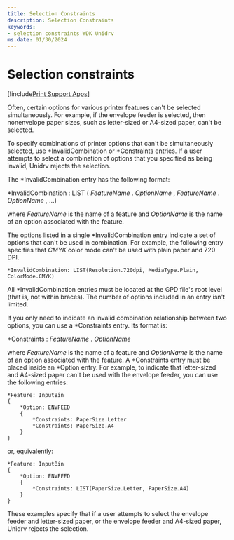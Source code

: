 ```yaml
---
title: Selection Constraints
description: Selection Constraints
keywords:
- selection constraints WDK Unidrv
ms.date: 01/30/2024
---
```


# Selection constraints

[!include[Print Support Apps](../includes/print-support-apps.md)]

Often, certain options for various printer features can't be selected simultaneously. For example, if the envelope feeder is selected, then nonenvelope paper sizes, such as letter-sized or A4-sized paper, can't be selected.

To specify combinations of printer options that can't be simultaneously selected, use \*InvalidCombination or \*Constraints entries. If a user attempts to select a combination of options that you specified as being invalid, Unidrv rejects the selection.

The \*InvalidCombination entry has the following format:

\*InvalidCombination : LIST ( *FeatureName* . *OptionName* , *FeatureName* . *OptionName* , ...)

where *FeatureName* is the name of a feature and *OptionName* is the name of an option associated with the feature.

The options listed in a single \*InvalidCombination entry indicate a set of options that can't be used in combination. For example, the following entry specifies that *CMYK* color mode can't be used with plain paper and 720 DPI.

```GPD
*InvalidCombination: LIST(Resolution.720dpi, MediaType.Plain, ColorMode.CMYK)
```

All \*InvalidCombination entries must be located at the GPD file's root level (that is, not within braces). The number of options included in an entry isn't limited.

If you only need to indicate an invalid combination relationship between two options, you can use a \*Constraints entry. Its format is:

\*Constraints : *FeatureName* . *OptionName*

where *FeatureName* is the name of a feature and *OptionName* is the name of an option associated with the feature. A \*Constraints entry must be placed inside an \*Option entry. For example, to indicate that letter-sized and A4-sized paper can't be used with the envelope feeder, you can use the following entries:

```GPD
*Feature: InputBin
{
    *Option: ENVFEED
    {
        *Constraints: PaperSize.Letter
        *Constraints: PaperSize.A4
    }
}
```

or, equivalently:

```GPD
*Feature: InputBin
{
    *Option: ENVFEED
    {
        *Constraints: LIST(PaperSize.Letter, PaperSize.A4)
    }
}
```

These examples specify that if a user attempts to select the envelope feeder and letter-sized paper, or the envelope feeder and A4-sized paper, Unidrv rejects the selection.
